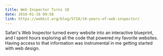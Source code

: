 ```yaml
---
title: Web Inspector Turns 10
date: 2016-01-16 09:58
link: https://webkit.org/blog/5718/10-years-of-web-inspector/
---
```

Safari's Web Inspector turned every website into an interactive blueprint, and I spent hours exploring all the code that powered my favorite websites. Having access to that information was instrumental in me getting started with web design. 